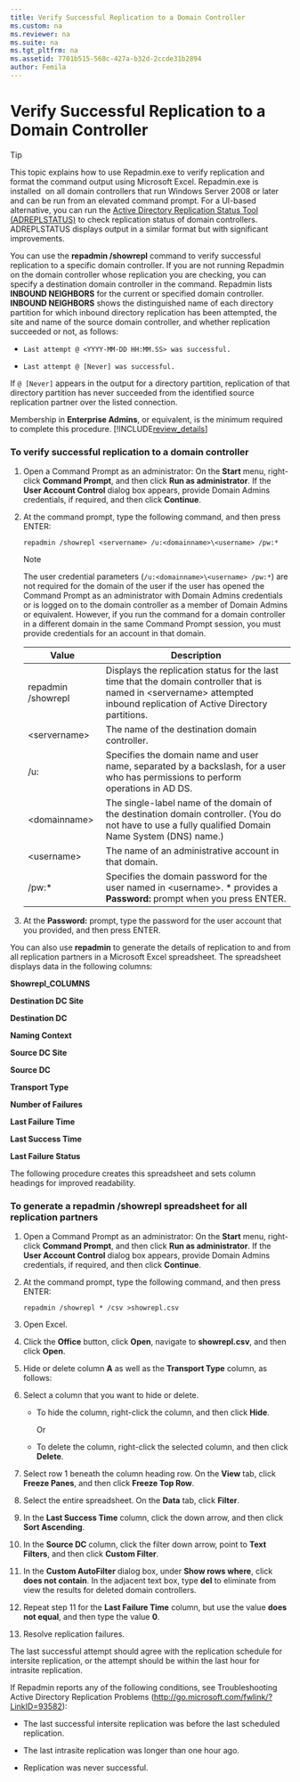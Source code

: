 ```yaml
---
title: Verify Successful Replication to a Domain Controller
ms.custom: na
ms.reviewer: na
ms.suite: na
ms.tgt_pltfrm: na
ms.assetid: 7701b515-568c-427a-b32d-2ccde31b2894
author: Femila
---
```

# Verify Successful Replication to a Domain Controller
    
> [!TIP]  
>  This topic explains how to use Repadmin.exe to verify replication and format the command output using Microsoft Excel. Repadmin.exe is installed  on all domain controllers that run Windows Server 2008 or later and can be run from an elevated command prompt. For a UI\-based alternative, you can run the [Active Directory Replication Status Tool \(ADREPLSTATUS\)](http://www.microsoft.com/download/details.aspx?id=30005) to check replication status of domain controllers. ADREPLSTATUS displays output in a similar format but with significant improvements.  
  
 You can use the **repadmin \/showrepl** command to verify successful replication to a specific domain controller. If you are not running Repadmin on the domain controller whose replication you are checking, you can specify a destination domain controller in the command. Repadmin lists **INBOUND NEIGHBORS** for the current or specified domain controller. **INBOUND NEIGHBORS** shows the distinguished name of each directory partition for which inbound directory replication has been attempted, the site and name of the source domain controller, and whether replication succeeded or not, as follows:  
  
-   `Last attempt @ <YYYY-MM-DD HH:MM.SS> was successful.`  
  
-   `Last attempt @ [Never] was successful.`  
  
 If `@ [Never]` appears in the output for a directory partition, replication of that directory partition has never succeeded from the identified source replication partner over the listed connection.  
  
 Membership in **Enterprise Admins**, or equivalent, is the minimum required to complete this procedure. [!INCLUDE[review_details](../Token/review_details_md.md)]  
  
### To verify successful replication to a domain controller  
  
1.  Open a Command Prompt as an administrator: On the **Start** menu, right\-click **Command Prompt**, and then click **Run as administrator**. If the **User Account Control** dialog box appears, provide Domain Admins credentials, if required, and then click **Continue**.  
  
2.  At the command prompt, type the following command, and then press ENTER:  
  
     `repadmin /showrepl <servername> /u:<domainname>\<username> /pw:*`  
  
    > [!NOTE]  
    >  The user credential parameters \(`/u:<domainname>\<username> /pw:*`\) are not required for the domain of the user if the user has opened the Command Prompt as an administrator with Domain Admins credentials or is logged on to the domain controller as a member of Domain Admins or equivalent. However, if you run the command for a domain controller in a different domain in the same Command Prompt session, you must provide credentials for an account in that domain.  
  
    |Value|Description|  
    |-----------|-----------------|  
    |repadmin \/showrepl|Displays the replication status for the last time that the domain controller that is named in \<servername\> attempted inbound replication of Active Directory partitions.|  
    |\<servername\>|The name of the destination domain controller.|  
    |\/u:|Specifies the domain name and user name, separated by a backslash, for a user who has permissions to perform operations in AD DS.|  
    |\<domainname\>|The single\-label name of the domain of the destination domain controller. \(You do not have to use a fully qualified Domain Name System \(DNS\) name.\)|  
    |\<username\>|The name of an administrative account in that domain.|  
    |\/pw:\*|Specifies the domain password for the user named in \<username\>. \* provides a **Password:** prompt when you press ENTER.|  
  
3.  At the **Password:** prompt, type the password for the user account that you provided, and then press ENTER.  
  
 You can also use **repadmin** to generate the details of replication to and from all replication partners in a Microsoft Excel spreadsheet. The spreadsheet displays data in the following columns:  
  
 **Showrepl\_COLUMNS**  
  
 **Destination DC Site**  
  
 **Destination DC**  
  
 **Naming Context**  
  
 **Source DC Site**  
  
 **Source DC**  
  
 **Transport Type**  
  
 **Number of Failures**  
  
 **Last Failure Time**  
  
 **Last Success Time**  
  
 **Last Failure Status**  
  
 The following procedure creates this spreadsheet and sets column headings for improved readability.  
  
### To generate a repadmin \/showrepl spreadsheet for all replication partners  
  
1.  Open a Command Prompt as an administrator: On the **Start** menu, right\-click **Command Prompt**, and then click **Run as administrator**. If the **User Account Control** dialog box appears, provide Domain Admins credentials, if required, and then click **Continue**.  
  
2.  At the command prompt, type the following command, and then press ENTER:  
  
     `repadmin /showrepl * /csv >showrepl.csv`  
  
3.  Open Excel.  
  
4.  Click the **Office** button, click **Open**, navigate to **showrepl.csv**, and then click **Open**.  
  
5.  Hide or delete column **A** as well as the **Transport Type** column, as follows:  
  
6.  Select a column that you want to hide or delete.  
  
    -   To hide the column, right\-click the column, and then click **Hide**.  
  
         Or  
  
    -   To delete the column, right\-click the selected column, and then click **Delete**.  
  
7.  Select row 1 beneath the column heading row. On the **View** tab, click **Freeze Panes**, and then click **Freeze Top Row**.  
  
8.  Select the entire spreadsheet. On the **Data** tab, click **Filter**.  
  
9. In the **Last Success Time** column, click the down arrow, and then click **Sort Ascending**.  
  
10. In the **Source DC** column, click the filter down arrow, point to **Text Filters**, and then click **Custom Filter**.  
  
11. In the **Custom AutoFilter** dialog box, under **Show rows where**, click **does not contain**. In the adjacent text box, type **del** to eliminate from view the results for deleted domain controllers.  
  
12. Repeat step 11 for the **Last Failure Time** column, but use the value **does not equal**, and then type the value **0**.  
  
13. Resolve replication failures.  
  
 The last successful attempt should agree with the replication schedule for intersite replication, or the attempt should be within the last hour for intrasite replication.  
  
 If Repadmin reports any of the following conditions, see Troubleshooting Active Directory Replication Problems \([http:\/\/go.microsoft.com\/fwlink\/?LinkID\=93582](http://go.microsoft.com/fwlink/?LinkID=93582)\):  
  
-   The last successful intersite replication was before the last scheduled replication.  
  
-   The last intrasite replication was longer than one hour ago.  
  
-   Replication was never successful.  
  
  